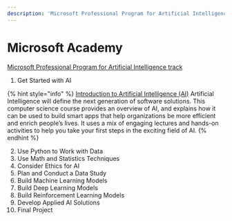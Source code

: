 ```yaml
---
description: 'Microsoft Professional Program for Artificial Intelligence track]'
---
```


# Microsoft Academy

[Microsoft Professional Program for Artificial Intelligence track](https://academy.microsoft.com/en-us/tracks/artificial-intelligence/)

1. Get Started with AI

{% hint style="info" %}
[Introduction to Artificial Intelligence (AI)](https://www.edx.org/course/introduction-artificial-intelligence)
Artificial Intelligence will define the next generation of software solutions. This computer science course provides an overview of AI, and explains how it can be used to build smart apps that help organizations be more efficient and enrich people’s lives. It uses a mix of engaging lectures and hands-on activities to help you take your first steps in the exciting field of AI.
{% endhint %}

2. Use Python to Work with Data
3. Use Math and Statistics Techniques
4. Consider Ethics for AI
5. Plan and Conduct a Data Study
6. Build Machine Learning Models
7. Build Deep Learning Models
8. Build Reinforcement Learning Models
9. Develop Applied AI Solutions
10. Final Project

